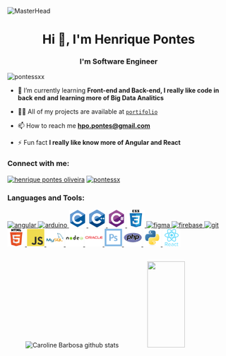

![MasterHead](https://user-images.githubusercontent.com/58959408/232639433-cb0aea21-66f0-4508-a771-85e2089c5a87.gif)

<h1 align="center">Hi 👋, I'm Henrique Pontes</h1>
<h3 align="center">I'm Software Engineer</h3>

<p align="left"> <img src="https://komarev.com/ghpvc/?username=pontessxx&label=Profile%20views&color=407fbb&style=flat-square" alt="pontessxx" /> </p>

<!--<p align="left"> <a href="https://github.com/ryo-ma/github-profile-trophy"><img background=""src="https://github-profile-trophy.vercel.app/?username=pontessxx" alt="pontessxx" /></a> </p>-->

- 🌱 I’m currently learning **Front-end and Back-end, I really like code in back end and learning more of Big Data Analitics**

- 👨‍💻 All of my projects are available at [`portifolio`](https://portifolio-pontes.vercel.app/)

- 📫 How to reach me **hpo.pontes@gmail.com**

- ⚡ Fun fact **I really like know more of Angular and React**

<h3 align="left">Connect with me:</h3>
<p align="left">
<a href="https://www.linkedin.com/in/henrique-oliveira-63537625b/?originalSubdomain=br" target="blank"><img align="center" src="https://raw.githubusercontent.com/rahuldkjain/github-profile-readme-generator/master/src/images/icons/Social/linked-in-alt.svg" alt="henrique pontes oliveira" height="30" width="40" /></a>
<a href="https://instagram.com/pontessx" target="blank"><img align="center" src="https://raw.githubusercontent.com/rahuldkjain/github-profile-readme-generator/master/src/images/icons/Social/instagram.svg" alt="pontessx" height="30" width="40" /></a>
</p>

<h3 align="left">Languages and Tools:</h3>
<p align="left"> <a href="https://angular.io" target="_blank" rel="noreferrer"> <img src="https://angular.io/assets/images/logos/angular/angular.svg" alt="angular" width="40" height="40"/> </a> <a href="https://www.arduino.cc/" target="_blank" rel="noreferrer"> <img src="https://cdn.worldvectorlogo.com/logos/arduino-1.svg" alt="arduino" width="40" height="40"/> </a> <a href="https://www.cprogramming.com/" target="_blank" rel="noreferrer"> <img src="https://raw.githubusercontent.com/devicons/devicon/master/icons/c/c-original.svg" alt="c" width="40" height="40"/> </a> <a href="https://www.w3schools.com/cpp/" target="_blank" rel="noreferrer"> <img src="https://raw.githubusercontent.com/devicons/devicon/master/icons/cplusplus/cplusplus-original.svg" alt="cplusplus" width="40" height="40"/> </a> <a href="https://www.w3schools.com/cs/" target="_blank" rel="noreferrer"> <img src="https://raw.githubusercontent.com/devicons/devicon/master/icons/csharp/csharp-original.svg" alt="csharp" width="40" height="40"/> </a> <a href="https://www.w3schools.com/css/" target="_blank" rel="noreferrer"> <img src="https://raw.githubusercontent.com/devicons/devicon/master/icons/css3/css3-original-wordmark.svg" alt="css3" width="40" height="40"/> </a> <a href="https://www.figma.com/" target="_blank" rel="noreferrer"> <img src="https://www.vectorlogo.zone/logos/figma/figma-icon.svg" alt="figma" width="40" height="40"/> </a> <a href="https://firebase.google.com/" target="_blank" rel="noreferrer"> <img src="https://www.vectorlogo.zone/logos/firebase/firebase-icon.svg" alt="firebase" width="40" height="40"/> </a> <a href="https://git-scm.com/" target="_blank" rel="noreferrer"> <img src="https://www.vectorlogo.zone/logos/git-scm/git-scm-icon.svg" alt="git" width="40" height="40"/> </a> <a href="https://www.w3.org/html/" target="_blank" rel="noreferrer"> <img src="https://raw.githubusercontent.com/devicons/devicon/master/icons/html5/html5-original-wordmark.svg" alt="html5" width="40" height="40"/> </a> <a href="https://developer.mozilla.org/en-US/docs/Web/JavaScript" target="_blank" rel="noreferrer"> <img src="https://raw.githubusercontent.com/devicons/devicon/master/icons/javascript/javascript-original.svg" alt="javascript" width="40" height="40"/> </a> <a href="https://www.mysql.com/" target="_blank" rel="noreferrer"> <img src="https://raw.githubusercontent.com/devicons/devicon/master/icons/mysql/mysql-original-wordmark.svg" alt="mysql" width="40" height="40"/> </a> <a href="https://nodejs.org" target="_blank" rel="noreferrer"> <img src="https://raw.githubusercontent.com/devicons/devicon/master/icons/nodejs/nodejs-original-wordmark.svg" alt="nodejs" width="40" height="40"/> </a> <a href="https://www.oracle.com/" target="_blank" rel="noreferrer"> <img src="https://raw.githubusercontent.com/devicons/devicon/master/icons/oracle/oracle-original.svg" alt="oracle" width="40" height="40"/> </a> <a href="https://www.photoshop.com/en" target="_blank" rel="noreferrer"> <img src="https://raw.githubusercontent.com/devicons/devicon/master/icons/photoshop/photoshop-line.svg" alt="photoshop" width="40" height="40"/> </a> <a href="https://www.php.net" target="_blank" rel="noreferrer"> <img src="https://raw.githubusercontent.com/devicons/devicon/master/icons/php/php-original.svg" alt="php" width="40" height="40"/> </a> <a href="https://www.python.org" target="_blank" rel="noreferrer"> <img src="https://raw.githubusercontent.com/devicons/devicon/master/icons/python/python-original.svg" alt="python" width="40" height="40"/> </a> <a href="https://reactjs.org/" target="_blank" rel="noreferrer"> <img src="https://raw.githubusercontent.com/devicons/devicon/master/icons/react/react-original-wordmark.svg" alt="react" width="40" height="40"/> </a> </p>
<br>
<div align="center">  
  <img width="49%" height="195px" src="https://github-readme-stats.vercel.app/api?username=pontessxx&show_icons=true&count_private=true&hide_border=true&title_color=307fbb&icon_color=307fbb&text_color=c9d1d9&bg_color=0d1117" alt="Caroline Barbosa github stats" /> 
  <img width="41%" height="195px" src="https://github-readme-stats.vercel.app/api/top-langs/?username=pontessxx&layout=compact&hide_border=true&title_color=307fbb&text_color=c9d1d9&bg_color=0d1117" />
</div>
<div aling="center"
[![Ashutosh's github activity graph](https://github-readme-activity-graph.vercel.app/graph?username=Pontessxx&bg_color=0d1117&color=4c709e&line=307fbb&point=307fbb&area=true&hide_border=true)](https://github.com/ashutosh00710/github-readme-activity-graph)

<!-- ![snake gif](https://github.com/Pontessxx/Pontessxx/blob/output/github-contribution-grid-snake.gif)-->
<!--![snake gif](https://github.com/Pontessxx/Pontessxx/blob/output/github-contribution-grid-snake.gif)-->
<!-- https://ashutosh00710.github.io/github-readme-activity-graph/ -->
<!-- <p><img align="left" src="https://github-readme-stats.vercel.app/api/top-langs?username=pontessxx&show_icons=true&theme=dark&locale=en&layout=compact" alt="pontessxx" /></p>
<p>&nbsp;<img align="center" src="https://github-readme-stats.vercel.app/api?username=pontessxx&show_icons=true&theme=dark&locale=en" alt="pontessxx" /></p>
<p><img align="center" src="https://github-readme-streak-stats.herokuapp.com/?user=pontessxx&theme=dark" alt="pontessxx" /></p> 
-->

<!--
<picture>
  <source media="(prefers-color-scheme: dark)" srcset="https://raw.githubusercontent.com/pontessxx/pontessxx/output/github-contribution-grid-snake-dark.svg">
  <source media="(prefers-color-scheme: light)" srcset="https://raw.githubusercontent.com/pontessxx/pontessxx/output/github-contribution-grid-snake.svg">
  <img alt="github contribution grid snake animation" src="https://raw.githubusercontent.com/pontessxx/pontessxx/output/github-contribution-grid-snake.svg">
</picture>
-->

